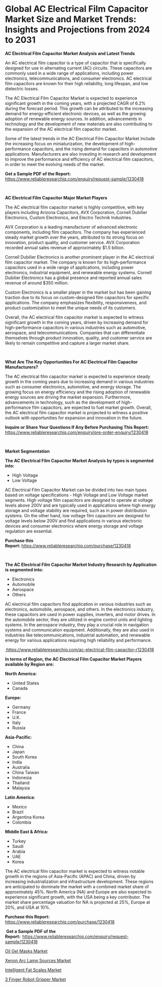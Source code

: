 <p><h1>Global AC Electrical Film Capacitor Market Size and Market Trends: Insights and Projections from 2024 to 2031</h1></p><p><strong>AC Electrical Film Capacitor Market Analysis and Latest Trends</strong></p>
<p><p>An AC electrical film capacitor is a type of capacitor that is specifically designed for use in alternating current (AC) circuits. These capacitors are commonly used in a wide range of applications, including power electronics, telecommunications, and consumer electronics. AC electrical film capacitors are known for their high reliability, long lifespan, and low dielectric losses.</p><p>The AC Electrical Film Capacitor Market is expected to experience significant growth in the coming years, with a projected CAGR of 6.2% during the forecast period. This growth can be attributed to the increasing demand for energy-efficient electronic devices, as well as the growing adoption of renewable energy sources. In addition, advancements in technology and the development of new materials are also contributing to the expansion of the AC electrical film capacitor market.</p><p>Some of the latest trends in the AC Electrical Film Capacitor Market include the increasing focus on miniaturization, the development of high-performance capacitors, and the rising demand for capacitors in automotive applications. Manufacturers are also investing in research and development to improve the performance and efficiency of AC electrical film capacitors, in order to meet the evolving needs of the market.</p></p>
<p><strong>Get a Sample PDF of the Report:&nbsp;</strong> <a href="https://www.reliableresearchiq.com/enquiry/request-sample/1230418">https://www.reliableresearchiq.com/enquiry/request-sample/1230418</a></p>
<p>&nbsp;</p>
<p><strong>AC Electrical Film Capacitor Major Market Players</strong></p>
<p><p>The AC electrical film capacitor market is highly competitive, with key players including Arizona Capacitors, AVX Corporation, Cornell Dubilier Electronics, Custom Electronics, and Electro Technik Industries. </p><p>AVX Corporation is a leading manufacturer of advanced electronic components, including film capacitors. The company has experienced steady market growth over the years, attributed to its strong focus on innovation, product quality, and customer service. AVX Corporation recorded annual sales revenue of approximately $1.5 billion.</p><p>Cornell Dubilier Electronics is another prominent player in the AC electrical film capacitor market. The company is known for its high-performance capacitors used in a wide range of applications, including power electronics, industrial equipment, and renewable energy systems. Cornell Dubilier Electronics has a global presence and reported annual sales revenue of around $350 million.</p><p>Custom Electronics is a smaller player in the market but has been gaining traction due to its focus on custom-designed film capacitors for specific applications. The company emphasizes flexibility, responsiveness, and product customization to meet the unique needs of its customers.</p><p>Overall, the AC electrical film capacitor market is expected to witness significant growth in the coming years, driven by increasing demand for high-performance capacitors in various industries such as automotive, aerospace, and telecommunications. Companies that can differentiate themselves through product innovation, quality, and customer service are likely to remain competitive and capture a larger market share.</p></p>
<p>&nbsp;</p>
<p><strong>What Are The Key Opportunities For AC Electrical Film Capacitor Manufacturers?</strong></p>
<p><p>The AC electrical film capacitor market is expected to experience steady growth in the coming years due to increasing demand in various industries such as consumer electronics, automotive, and energy storage. The growing focus on energy efficiency and the rising adoption of renewable energy sources are driving the market expansion. Furthermore, advancements in technology, such as the development of high-performance film capacitors, are expected to fuel market growth. Overall, the AC electrical film capacitor market is projected to witness a positive outlook with opportunities for expansion and innovation in the future.</p></p>
<p><strong>Inquire or Share Your Questions If Any Before Purchasing This Report:</strong> <a href="https://www.reliableresearchiq.com/enquiry/pre-order-enquiry/1230418">https://www.reliableresearchiq.com/enquiry/pre-order-enquiry/1230418</a></p>
<p>&nbsp;</p>
<p><strong>Market Segmentation</strong></p>
<p><strong>The AC Electrical Film Capacitor Market Analysis by types is segmented into:</strong></p>
<p><ul><li>High Voltage</li><li>Low Voltage</li></ul></p>
<p><p>AC Electrical Film Capacitor Market can be divided into two main types based on voltage specifications - High Voltage and Low Voltage market segments. High voltage film capacitors are designed to operate at voltage levels above 200V and are typically used in applications where high energy storage and voltage stability are required, such as in power distribution systems. On the other hand, low voltage film capacitors are designed for voltage levels below 200V and find applications in various electronic devices and consumer electronics where energy storage and voltage regulation are essential.</p></p>
<p><strong>Purchase this Report:&nbsp;</strong><a href="https://www.reliableresearchiq.com/purchase/1230418">https://www.reliableresearchiq.com/purchase/1230418</a></p>
<p>&nbsp;</p>
<p><strong>The AC Electrical Film Capacitor Market Industry Research by Application is segmented into:</strong></p>
<p><ul><li>Electronics</li><li>Automobile</li><li>Aerospace</li><li>Others</li></ul></p>
<p><p>AC electrical film capacitors find application in various industries such as electronics, automobile, aerospace, and others. In the electronics industry, these capacitors are used in power supplies, inverters, and motor drives. In the automobile sector, they are utilized in engine control units and lighting systems. In the aerospace industry, they play a crucial role in navigation systems and communication equipment. Additionally, they are also used in industries like telecommunications, industrial automation, and renewable energy for various applications requiring high reliability and performance.</p></p>
<p><a href="https://www.reliableresearchiq.com/ac-electrical-film-capacitor-r1230418">&nbsp;https://www.reliableresearchiq.com/ac-electrical-film-capacitor-r1230418</a></p>
<p><strong>In terms of Region, the AC Electrical Film Capacitor Market Players available by Region are:</strong></p>
<p>
    <p> <strong> North America: </strong>
        <ul>
            <li>United States</li>
            <li>Canada</li>
        </ul>
        </p> 
    <p> <strong> Europe: </strong>
        <ul>
            <li>Germany</li>
            <li>France</li>
            <li>U.K.</li>
            <li>Italy</li>
            <li>Russia</li>
        </ul>
        </p> 
    <p> <strong> Asia-Pacific: </strong>
        <ul>
            <li>China</li>
            <li>Japan</li>
            <li>South Korea</li>
            <li>India</li>
            <li>Australia</li>
            <li>China Taiwan</li>
            <li>Indonesia</li>
            <li>Thailand</li>
            <li>Malaysia</li>
        </ul>
        </p> 
    <p> <strong> Latin America: </strong>
        <ul>
            <li>Mexico</li>
            <li>Brazil</li>
            <li>Argentina Korea</li>
            <li>Colombia</li>
        </ul>
        </p> 
    <p> <strong> Middle East & Africa: </strong>
        <ul>
            <li>Turkey</li>
            <li>Saudi</li>
            <li>Arabia</li>
            <li>UAE</li>
            <li>Korea</li>
        </ul>
    </p>
    </p>
<p><p>The AC electrical film capacitor market is expected to witness notable growth in the regions of Asia-Pacific (APAC) and China, driven by increasing industrialization and infrastructure development. These regions are anticipated to dominate the market with a combined market share of approximately 45%. North America (NA) and Europe are also expected to experience significant growth, with the USA being a key contributor. The market share percentage valuation for NA is projected at 25%, Europe at 20%, and USA at 10%.</p></p>
<p><strong>Purchase this Report: </strong><a href="https://www.reliableresearchiq.com/purchase/1230418">https://www.reliableresearchiq.com/purchase/1230418</a></p>
<p>&nbsp;<strong>Get a Sample PDF of the Report:&nbsp;&nbsp;</strong><a href="https://www.reliableresearchiq.com/enquiry/request-sample/1230418">https://www.reliableresearchiq.com/enquiry/request-sample/1230418</a></p>
<p><strong></strong></p>
<p><p><a href="https://github.com/josesg55/Market-Research-Report-List-3/blob/main/oil-gel-masks-market.md">Oil Gel Masks Market</a></p><p><a href="https://medium.com/@colin.dunca43545/future-trends-in-global-xenon-arc-lamp-sources-market-market-insights-and-analysis-from-2024-to-835f44d20f2c">Xenon Arc Lamp Sources Market</a></p><p><a href="https://github.com/mancsybtousav/Market-Research-Report-List-3/blob/main/intelligent-fat-scales-market.md">Intelligent Fat Scales Market</a></p><p><a href="https://medium.com/@oliver.rampling568768/3-finger-robot-gripper-market-trends-a-detailed-study-of-its-market-segmentation-and-analyzing-the-ff1faba34f79">3 Finger Robot Gripper Market</a></p></p>